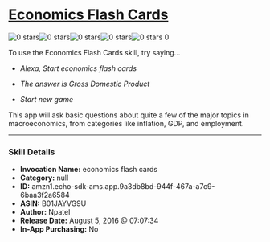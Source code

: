# [Economics Flash Cards](http://alexa.amazon.com/#skills/amzn1.echo-sdk-ams.app.9a3db8bd-944f-467a-a7c9-6baa3f2a6584)
![0 stars](../../images/ic_star_border_black_18dp_1x.png)![0 stars](../../images/ic_star_border_black_18dp_1x.png)![0 stars](../../images/ic_star_border_black_18dp_1x.png)![0 stars](../../images/ic_star_border_black_18dp_1x.png)![0 stars](../../images/ic_star_border_black_18dp_1x.png) 0

To use the Economics Flash Cards skill, try saying...

* *Alexa, Start economics flash cards*

* *The answer is Gross Domestic Product*

* *Start new game*

This app will ask basic questions about quite a few of the major topics in macroeconomics, from categories like inflation, GDP, and employment.

***

### Skill Details

* **Invocation Name:** economics flash cards
* **Category:** null
* **ID:** amzn1.echo-sdk-ams.app.9a3db8bd-944f-467a-a7c9-6baa3f2a6584
* **ASIN:** B01JAYVG9U
* **Author:** Npatel 
* **Release Date:** August 5, 2016 @ 07:07:34
* **In-App Purchasing:** No
